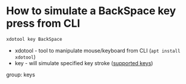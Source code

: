 # How to simulate a BackSpace key press from CLI

```bash
xdotool key BackSpace
```

- xdotool - tool to manipulate mouse/keyboard from CLI (```apt install xdotool```)
- key -  will simulate specified key stroke ([supported keys](https://gitlab.com/cunidev/gestures/-/wikis/xdotool-list-of-key-codes))

group: keys
